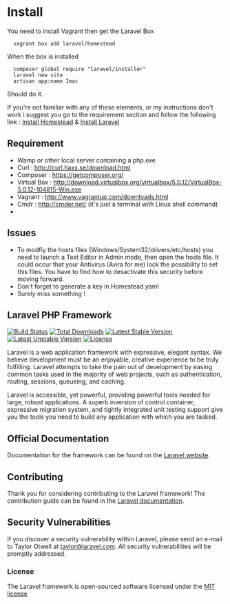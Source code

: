# Install

You need to install Vagrant then get the Laravel Box

```
  vagrant box add laravel/homestead
```

When the box is installed 

```
  composer global require "laravel/installer"
  laravel new site
  artisan app:name Imac
```

Should do it. 

If you're not familiar with any of these elements, or my instructions don't work i suggest you go to the requirement section and follow the following link : 
[Install Homestead](https://laravel.com/docs/5.2/homestead) & [Install Laravel](https://laravel.com/docs/5.2/installation) 

## Requirement 

  - Wamp or other local server containing a php.exe 
  - Curl : http://curl.haxx.se/download.html
  - Composer : https://getcomposer.org/
  - Virtual Box : http://download.virtualbox.org/virtualbox/5.0.12/VirtualBox-5.0.12-104815-Win.exe
  - Vagrant : http://www.vagrantup.com/downloads.html
  - Cmdr : http://cmder.net/ (it's just a terminal with Linux shell command)
  - 
## Issues

 - To modfiy the hosts files (Windows/System32/drivers/etc/hosts) you need to launch a Text Editor in Admin mode, then open the hosts file. It could occur that your Antivirus (Avira for me) lock the possibility to set this files. You have to find how to desactivate this security before moving forward. 
 - Don't forget to generate a key in Homestead.yaml 
 - Surely miss something !

## Laravel PHP Framework

[![Build Status](https://travis-ci.org/laravel/framework.svg)](https://travis-ci.org/laravel/framework)
[![Total Downloads](https://poser.pugx.org/laravel/framework/d/total.svg)](https://packagist.org/packages/laravel/framework)
[![Latest Stable Version](https://poser.pugx.org/laravel/framework/v/stable.svg)](https://packagist.org/packages/laravel/framework)
[![Latest Unstable Version](https://poser.pugx.org/laravel/framework/v/unstable.svg)](https://packagist.org/packages/laravel/framework)
[![License](https://poser.pugx.org/laravel/framework/license.svg)](https://packagist.org/packages/laravel/framework)

Laravel is a web application framework with expressive, elegant syntax. We believe development must be an enjoyable, creative experience to be truly fulfilling. Laravel attempts to take the pain out of development by easing common tasks used in the majority of web projects, such as authentication, routing, sessions, queueing, and caching.

Laravel is accessible, yet powerful, providing powerful tools needed for large, robust applications. A superb inversion of control container, expressive migration system, and tightly integrated unit testing support give you the tools you need to build any application with which you are tasked.

## Official Documentation

Documentation for the framework can be found on the [Laravel website](http://laravel.com/docs).

## Contributing

Thank you for considering contributing to the Laravel framework! The contribution guide can be found in the [Laravel documentation](http://laravel.com/docs/contributions).

## Security Vulnerabilities

If you discover a security vulnerability within Laravel, please send an e-mail to Taylor Otwell at taylor@laravel.com. All security vulnerabilities will be promptly addressed.

### License

The Laravel framework is open-sourced software licensed under the [MIT license](http://opensource.org/licenses/MIT)
